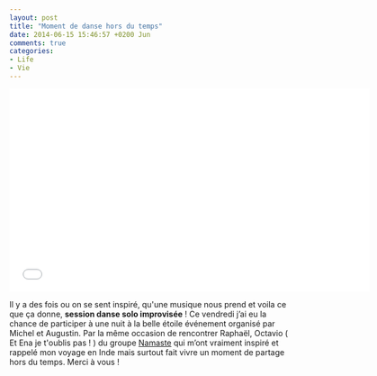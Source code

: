 ```yaml
---
layout: post
title: "Moment de danse hors du temps"
date: 2014-06-15 15:46:57 +0200 Jun
comments: true
categories: 
- Life
- Vie
---
```

<div><iframe width="640" height="360" src="//www.youtube.com/embed/5PkOycQlqVE" frameborder="0" allowfullscreen></iframe></div>

<p>Il y a des fois ou on se sent inspir&eacute;, qu'une musique nous prend et voila ce que &ccedil;a donne, <strong>session danse solo improvis&eacute;e</strong> ! Ce vendredi j&rsquo;ai eu la chance de participer &agrave; une nuit &agrave; la belle &eacute;toile &eacute;v&eacute;nement organis&eacute; par Michel et Augustin. Par la m&ecirc;me occasion de rencontrer Rapha&euml;l, Octavio ( Et Ena je t'oublis pas ! ) du groupe <a href="https://www.facebook.com/musicnamaste">Namaste</a> qui m&rsquo;ont vraiment inspir&eacute; et rappel&eacute; mon voyage en Inde mais surtout fait vivre un moment de partage hors du temps. Merci &agrave; vous !</p>